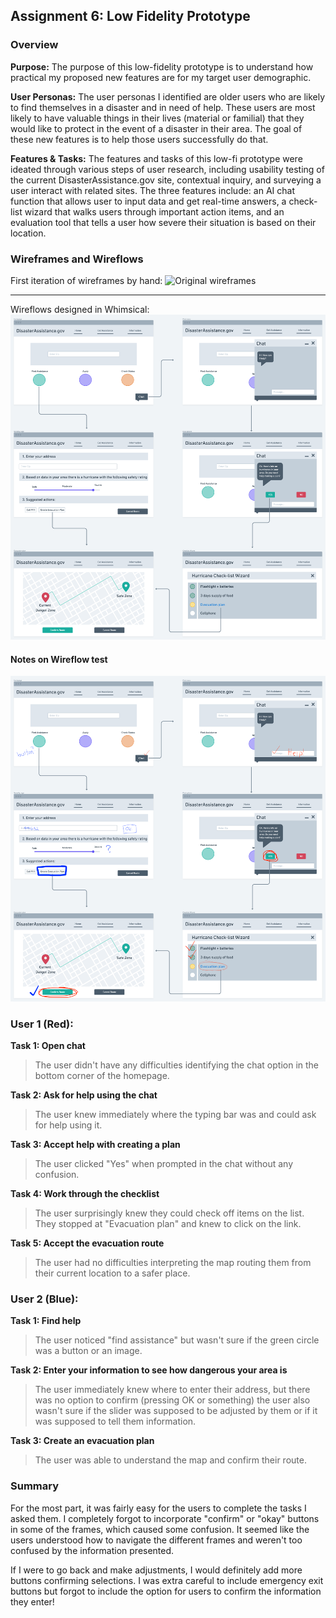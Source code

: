 ## Assignment 6: Low Fidelity Prototype

### Overview

**Purpose:** The purpose of this low-fidelity prototype is to understand how practical my proposed new features are for my target user demographic.

**User Personas:** The user personas I identified are older users who are likely to find themselves in a disaster and in need of help. These users are most likely to have valuable things in their lives (material or familial) that they would like to protect in the event of a disaster in their area. The goal of these new features is to help those users successfully do that.

**Features & Tasks:** The features and tasks of this low-fi prototype were ideated through various steps of user research, including usability testing of the current DisasterAssistance.gov site, contextual inquiry, and surveying a user interact with related sites. The three features include: an AI chat function that allows user to input data and get real-time answers, a check-list wizard that walks users through important action items, and an evaluation tool that tells a user how severe their situation is based on their location.


### Wireframes and Wireflows

First iteration of wireframes by hand:
![Original wireframes](Original_Wireframe.png)
***

Wireflows designed in Whimsical:
![wireflows](Wireflow.png)

#### Notes on Wireflow test

![Wireflow Testing](Wireflow_Testing.png)

### User 1 (Red):
**Task 1: Open chat**
> The user didn't have any difficulties identifying the chat option in the bottom corner of the homepage.

**Task 2: Ask for help using the chat**
> The user knew immediately where the typing bar was and could ask for help using it.

**Task 3: Accept help with creating a plan**
> The user clicked "Yes" when prompted in the chat without any confusion.

**Task 4: Work through the checklist**
> The user surprisingly knew they could check off items on the list. They stopped at "Evacuation plan" and knew to click on the link.

**Task 5: Accept the evacuation route**
> The user had no difficulties interpreting the map routing them from their current location to a safer place.

### User 2 (Blue):
**Task 1: Find help**
> The user noticed "find assistance" but wasn't sure if the green circle was a button or an image.

**Task 2: Enter your information to see how dangerous your area is**
> The user immediately knew where to enter their address, but there was no option to confirm (pressing OK or something) the user also wasn't sure if the slider was supposed to be adjusted by them or if it was supposed to tell them information.

**Task 3: Create an evacuation plan**
> The user was able to understand the map and confirm their route.

### Summary
For the most part, it was fairly easy for the users to complete the tasks I asked them. I completely forgot to incorporate "confirm" or "okay" buttons in some of the frames, which caused some confusion. It seemed like the users understood how to navigate the different frames and weren't too confused by the information presented.

If I were to go back and make adjustments, I would definitely add more buttons confirming selections. I was extra careful to include emergency exit buttons but forgot to include the option for users to confirm the information they enter!
